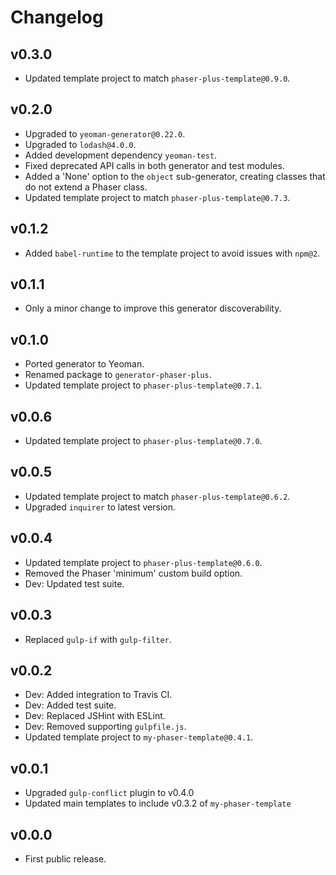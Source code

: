 Changelog
=========

## v0.3.0
-  Updated template project to match `phaser-plus-template@0.9.0`.

## v0.2.0
-  Upgraded to `yeoman-generator@0.22.0`.
-  Upgraded to `lodash@4.0.0`.
-  Added development dependency `yeoman-test`.
-  Fixed deprecated API calls in both generator and test modules.
-  Added a 'None' option to the `object` sub-generator, creating classes that do not extend a Phaser class.
-  Updated template project to match `phaser-plus-template@0.7.3`.

## v0.1.2
-  Added `babel-runtime` to the template project to avoid issues with `npm@2`.

## v0.1.1
-  Only a minor change to improve this generator discoverability.

## v0.1.0
-  Ported generator to Yeoman.
-  Renamed package to `generator-phaser-plus`.
-  Updated template project to `phaser-plus-template@0.7.1`.

## v0.0.6
-  Updated template project to `phaser-plus-template@0.7.0`.

## v0.0.5
-  Updated template project to match `phaser-plus-template@0.6.2`.
-  Upgraded `inquirer` to latest version.

## v0.0.4
-  Updated template project to `phaser-plus-template@0.6.0`.
-  Removed the Phaser 'minimum' custom build option.
-  Dev: Updated test suite.

## v0.0.3
-  Replaced `gulp-if` with `gulp-filter`.

## v0.0.2
-  Dev: Added integration to Travis CI.
-  Dev: Added test suite.
-  Dev: Replaced JSHint with ESLint.
-  Dev: Removed supporting `gulpfile.js`.
-  Updated template project to `my-phaser-template@0.4.1`.

## v0.0.1
-  Upgraded `gulp-conflict` plugin to v0.4.0
-  Updated main templates to include v0.3.2 of `my-phaser-template`

## v0.0.0
-  First public release.
